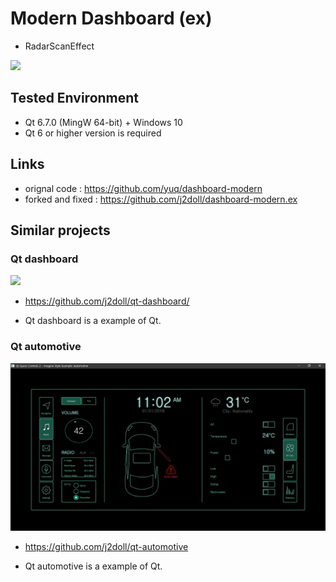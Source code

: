 # Modern Dashboard (ex)
- RadarScanEffect

<img src="markdown.data/modern.ani.gif" />

## Tested Environment
- Qt 6.7.0 (MingW 64-bit) + Windows 10
- Qt 6 or higher version is required

## Links
- orignal code : https://github.com/yuq/dashboard-modern
- forked and fixed : https://github.com/j2doll/dashboard-modern.ex

## Similar projects

### Qt dashboard

![](https://github.com/j2doll/qt-dashboard/raw/master/image/dash.jpg)

- https://github.com/j2doll/qt-dashboard/

- Qt dashboard is a example of Qt.

### Qt automotive

![](https://github.com/j2doll/qt-automotive/raw/master/image/auto.jpg)

- https://github.com/j2doll/qt-automotive

- Qt automotive is a example of Qt.





